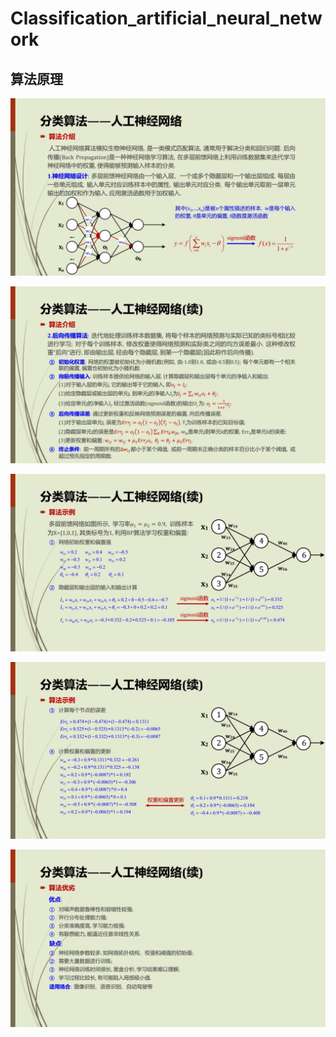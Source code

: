 Classification_artificial_neural_network
=========================

算法原理
------------

![](https://github.com/Daniel1586/Initiative_machine_learning/raw/master/00_algorithm_materials/06_Artificial_Neural_Network/ANN_01.jpg) 

![](https://github.com/Daniel1586/Initiative_machine_learning/raw/master/00_algorithm_materials/06_Artificial_Neural_Network/ANN_02.jpg) 

![](https://github.com/Daniel1586/Initiative_machine_learning/raw/master/00_algorithm_materials/06_Artificial_Neural_Network/ANN_03.jpg) 

![](https://github.com/Daniel1586/Initiative_machine_learning/raw/master/00_algorithm_materials/06_Artificial_Neural_Network/ANN_04.jpg) 

![](https://github.com/Daniel1586/Initiative_machine_learning/raw/master/00_algorithm_materials/06_Artificial_Neural_Network/ANN_05.jpg) 
